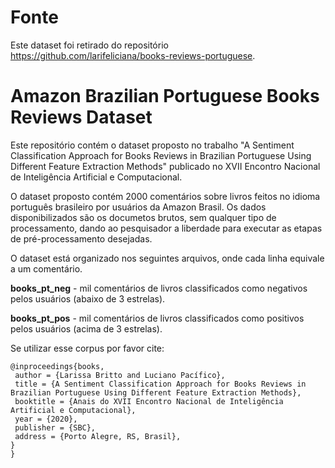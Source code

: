 # Fonte
Este dataset foi retirado do repositório https://github.com/larifeliciana/books-reviews-portuguese.

# Amazon Brazilian Portuguese Books Reviews Dataset
Este repositório contém o dataset proposto no trabalho "A Sentiment Classification Approach for Books Reviews in Brazilian Portuguese Using Different Feature Extraction Methods" publicado no XVII Encontro Nacional de Inteligência Artificial e Computacional.

O dataset proposto contém 2000 comentários sobre livros feitos no idioma português brasileiro por usuários da Amazon Brasil. Os dados disponibilizados são os documetos brutos, sem qualquer tipo de processamento, dando ao pesquisador a liberdade para executar as etapas de pré-processamento desejadas.

O dataset está organizado nos seguintes arquivos, onde cada linha equivale a um comentário.

**books_pt_neg** - mil comentários de livros classificados como negativos pelos usuários (abaixo de 3 estrelas). 

**books_pt_pos** - mil comentários de livros classificados como positivos pelos usuários (acima de 3 estrelas).

Se utilizar esse corpus por favor cite:

```
@inproceedings{books,
 author = {Larissa Britto and Luciano Pacífico},
 title = {A Sentiment Classification Approach for Books Reviews in Brazilian Portuguese Using Different Feature Extraction Methods},
 booktitle = {Anais do XVII Encontro Nacional de Inteligência Artificial e Computacional},
 year = {2020},
 publisher = {SBC},
 address = {Porto Alegre, RS, Brasil},
}
}
```
